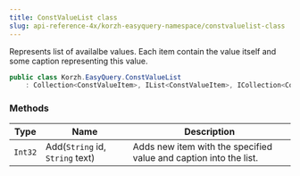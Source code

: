 ```yaml
---
title: ConstValueList class
slug: api-reference-4x/korzh-easyquery-namespace/constvaluelist-class
---
```



Represents list of availalbe values.  Each item contain the value itself and some caption representing this value.
```csharp
public class Korzh.EasyQuery.ConstValueList
    : Collection<ConstValueItem>, IList<ConstValueItem>, ICollection<ConstValueItem>, IEnumerable<ConstValueItem>, IEnumerable, IList, ICollection, IReadOnlyList<ConstValueItem>, IReadOnlyCollection<ConstValueItem>

```

### Methods

| Type | Name | Description | 
| --- | --- | --- | 
| `Int32` | Add(`String` id, `String` text) | Adds new item with the specified value and caption into the list. |